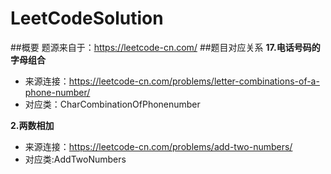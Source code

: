 # LeetCodeSolution
##概要
题源来自于：https://leetcode-cn.com/
##题目对应关系
**17.电话号码的字母组合**
- 来源连接：https://leetcode-cn.com/problems/letter-combinations-of-a-phone-number/
- 对应类：CharCombinationOfPhonenumber

**2.两数相加**
- 来源连接：https://leetcode-cn.com/problems/add-two-numbers/
- 对应类:AddTwoNumbers

